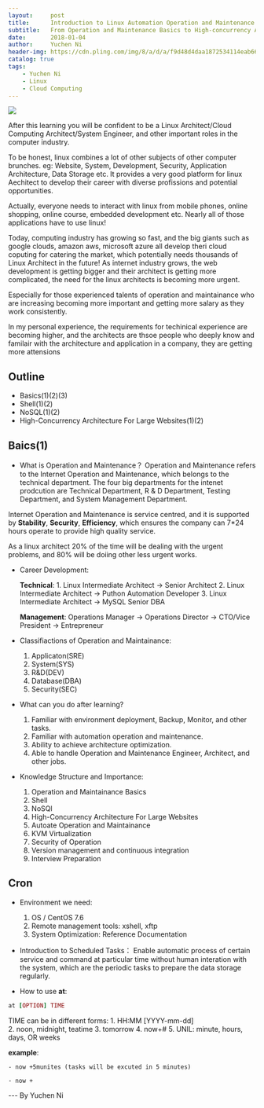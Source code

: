 ```yaml
---
layout:     post
title:      Introduction to Linux Automation Operation and Maintenance
subtitle:   From Operation and Maintenance Basics to High-concurrency Architecture for Large Websites
date:       2018-01-04
author:     Yuchen Ni
header-img: https://cdn.pling.com/img/8/a/d/a/f9d48d4daa1872534114eab6655f3be0cd56.png
catalog: true
tags:
    - Yuchen Ni
    - Linux
    - Cloud Computing
---
```



![](https://cdn.pling.com/img/8/a/d/a/f9d48d4daa1872534114eab6655f3be0cd56.png)

After this learning you will be confident to be a Linux Architect/Cloud Computing Architect/System Engineer, and other important roles in the computer industry.

To be honest, linux combines a lot of other subjects of other computer brunches. eg: Website, System, Development, Security, Application Architecture, Data Storage etc. It provides a very good platform for linux Aechitect to develop their career with diverse profissions and potential opportunities.

Actually, everyone needs to interact with linux from mobile phones, online shopping, online course, embedded development etc. Nearly all of those applications have to use linux!

Today, computing industry has growing so fast, and the big giants such as google clouds, amazon aws, microsoft azure all develop theri cloud coputing for catering the market, which potentially needs thousands of Linux Architect in the future! As internet industry grows, the web development is getting bigger and their architect is getting more complicated, the need for the linux architects is becoming more urgent.

Especially for those experienced talents of operation and maintainance who are increasing becoming more important and getting more salary as they work consistently.

In my personal experience, the requirements for techinical experience are becoming higher, and the architects are thsoe people who deeply know and familair with the architecture and application in a company, they are getting more attensions


## Outline
- Basics(1)(2)(3)
- Shell(1)(2)
- NoSQL(1)(2)
- High-Concurrency Architecture For Large Websites(1)(2)


## Baics(1)
- What is Operation and Maintenance？
Operation and Maintenance refers to the Internet Operation and Maintenance, which belongs to the technical department. The four big departments for the intenet prodcution are Technical Department, R & D Department, Testing Department, and System Management Department.

Internet Operation and Maintenance is service centred, and it is supported by **Stability**, **Security**, **Efficiency**, which ensures the company can 7*24 hours operate to provide high quality service.

As a linux architect 20% of the time will be dealing with the urgent problems, and 80% will be doiing other less urgent works.

- Career Development:
   
   **Technical**:  1. Linux Intermediate Architect -> Senior Architect
                   2. Linux Intermediate Architect -> Puthon Automation Developer
                   3. Linux Intermediate Architect -> MySQL Senior DBA
   
   **Management**: Operations Manager -> Operations Director -> CTO/Vice President -> Entrepreneur

- Classifiactions of Operation and Maintainance:
   1. Applicaton(SRE)
   2. System(SYS)
   3. R&D(DEV)
   4. Database(DBA)
   5. Security(SEC)
   
- What can you do after learning?
   1. Familiar with environment deployment, Backup, Monitor, and other tasks.
   2. Familiar with automation operation and maintenance.
   3. Ability to achieve architecture optimization.
   4. Able to handle Operation and Maintenance Engineer, Architect, and other jobs.
   
- Knowledge Structure and Importance:
   1. Operation and Maintainance Basics
   2. Shell
   3. NoSQl
   4. High-Concurrency Architecture For Large Websites
   5. Autoate Operation and Maintainance
   6. KVM Virtualization
   7. Security of Operation
   8. Version management and continuous integration
   9. Interview Preparation
   
## Cron 
- Environment we need:
   1. OS / CentOS 7.6
   2. Remote management tools: xshell, xftp
   3. System Optimization: Reference Documentation
   
- Introduction to Scheduled Tasks：
   Enable automatic process of certain service and command at particular time without human interation with the system, which are the periodic tasks to prepare the data storage regularly.
   
- How to use **at**: 
```ruby
at [OPTION] TIME
```
TIME can be in different forms:
    1. HH:MM [YYYY-mm-dd]  
    2. noon, midnight, teatime
    3. tomorrow
    4. now+#
    5. UNIL: minute, hours, days, OR weeks
     
  **example**:
    
    - now +5munites (tasks will be excuted in 5 minutes)
    
    - now +
   
   
   
   
   
   
   
   
   



--- By Yuchen Ni



